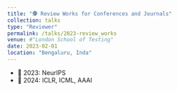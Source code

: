 ```yaml
---
title: "🕵️ Review Works for Conferences and Journals"
collection: talks
type: "Reviewer"
permalink: /talks/2023-review_works
venue: #"London School of Testing"
date: 2023-02-01
location: "Bengaluru, Inda"
---
```


- 📍 2023: NeurIPS
- 📍 2024: ICLR, ICML, AAAI
